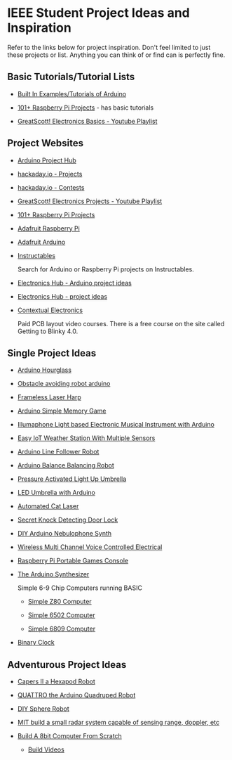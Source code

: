 # IEEE Student Project Ideas and Inspiration

Refer to the links below for project inspiration. Don't feel limited to just
these projects or list. Anything you can think of or find can is perfectly fine.

## Basic Tutorials/Tutorial Lists

-   [Built In Examples/Tutorials of Arduino](https://www.arduino.cc/en/Tutorial/BuiltInExamples)

-   [101+ Raspberry Pi Projects](https://www.electronicshub.org/raspberry-pi-projects/) - has basic tutorials

-   [GreatScott! Electronics Basics - Youtube Playlist](https://www.youtube.com/playlist?list=PLAROrg3NQn7cyu01HpOv5BWo217XWBZu0)


## Project Websites
-   [Arduino Project Hub](https://create.arduino.cc/projecthub)

-   [hackaday.io - Projects](https://hackaday.io/projects)

-   [hackaday.io - Contests](https://hackaday.io/contests)
    
-   [GreatScott! Electronics Projects - Youtube Playlist](https://www.youtube.com/playlist?list=PLAROrg3NQn7dGPxb9CFtxwbgzLNaaj1Oe)

-   [101+ Raspberry Pi Projects](https://www.electronicshub.org/raspberry-pi-projects/)

-   [Adafruit Raspberry Pi](https://learn.adafruit.com/category/raspberry-pi)

-   [Adafruit Arduino](https://learn.adafruit.com/category/arduino)

-   [Instructables](http://www.instructables.com)

    Search for Arduino or Raspberry Pi projects on Instructables.

-   [Electronics Hub - Arduino project ideas](https://www.electronicshub.org/arduino-project-ideas/)

-   [Electronics Hub - project ideas](https://www.electronicshub.org/electronics-projects-ideas/)

-   [Contextual Electronics](https://contextualelectronics.com/)

    Paid PCB layout video courses. There is a free course on the site called Getting to Blinky 4.0.

## Single Project Ideas
-   [Arduino Hourglass](https://www.instagram.com/p/BmFQoqdDryU/?utm_source=ig_share_sheet&igshid=i360sjd3vpwa)

-   [Obstacle avoiding robot arduino](https://www.electronicshub.org/obstacle-avoiding-robot-arduino/)

-   [Frameless Laser Harp](http://www.instructables.com/id/Frameless-Laser-Harp/)

-   [Arduino Simple Memory Game](http://www.instructables.com/id/Arduino-Simple-Memory-Game/)

-   [Illumaphone Light based Electronic Musical Instrument with Arduino](http://www.instructables.com/id/Illumaphone-Light-based-Electronic-Musical-Instrum/)

-   [Easy IoT Weather Station With Multiple Sensors](http://www.instructables.com/id/Esay-IoT-Weather-Station-With-Multiple-Sensors/)

-   [Arduino Line Follower Robot](http://www.instructables.com/id/Arduino-Line-Follower-Robot-1/)

-   [Arduino Balance Balancing Robot](http://www.instructables.com/id/Arduino-Balance-Balancing-Robot-How-to-Make/)

-   [Pressure Activated Light Up Umbrella](http://www.instructables.com/id/Pressure-Activated-Light-Up-Umbrella/)

-   [LED Umbrella with Arduino](http://www.instructables.com/id/LED-Umbrella-with-Arduino/)

-   [Automated Cat Laser](http://www.instructables.com/id/CatBot-Automated-Cat-Laser/)

-   [Secret Knock Detecting Door Lock](http://www.instructables.com/id/Secret-Knock-Detecting-Door-Lock/)

-   [DIY Arduino Nebulophone Synth](http://www.instructables.com/id/DIY-Arduino-Nebulophone-Synth/)

-   [Wireless Multi Channel Voice Controlled Electrical](http://www.instructables.com/id/Wireless-Multi-Channel-Voice-Controlled-Electrical/)

-   [Raspberry Pi Portable Games Console](http://www.instructables.com/id/Raspberry-Pi-Portable-Games-Console/)

-   [The Arduino Synthesizer](http://www.instructables.com/id/The-Arduino-Synthesizer/)

    Simple 6-9 Chip Computers running BASIC

    -   [Simple Z80 Computer](http://searle.hostei.com/grant/z80/SimpleZ80.html)

    -   [Simple 6502 Computer](http://searle.hostei.com/grant/6502/Simple6502.html)

    -   [Simple 6809 Computer](http://searle.hostei.com/grant/6809/Simple6809.html)

-   [Binary Clock](https://hackaday.io/project/9783-binaryclock)
## Adventurous Project Ideas

-   [Capers II a Hexapod Robot](http://www.instructables.com/id/Capers-II-a-Hexapod-Robot/)

-   [QUATTRO the Arduino Quadruped Robot](http://www.instructables.com/id/QUATTRO-the-Arduino-Quadruped-Robot/)

-   [DIY Sphere Robot](http://www.instructables.com/id/DIY-Sphere-Robot/)

-   [MIT build a small radar system capable of sensing range, doppler, etc](https://ocw.mit.edu/resources/res-ll-003-build-a-small-radar-system-capable-of-sensing-range-doppler-and-synthetic-aperture-radar-imaging-january-iap-2011/)

-   [Build A 8bit Computer From Scratch](https://eater.net/8bit/)

    - [Build Videos](https://www.youtube.com/user/eaterbc)
